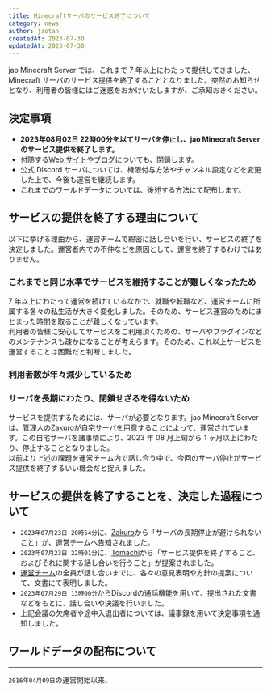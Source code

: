 ```yaml
---
title: Minecraftサーバのサービス終了について
category: news
author: jaotan
createdAt: 2023-07-30
updatedAt: 2023-07-30
---
```


jao Minecraft Server では、これまで 7 年以上にわたって提供してきました、Minecraft サーバのサービス提供を終了することとなりました。突然のお知らせとなり、利用者の皆様にはご迷惑をおかけいたしますが、ご承知おきください。

## 決定事項

- **2023年08月02日 22時00分を以てサーバを停止し、jao Minecraft Server のサービス提供を終了します。**
- 付随する[Web サイト](/)や[ブログ](/blog)についても、閉鎖します。
- 公式 Discord サーバについては、権限付与方法やチャンネル設定などを変更した上で、今後も運営を継続します。
- これまでのワールドデータについては、後述する方法にて配布します。

## サービスの提供を終了する理由について

以下に挙げる理由から、運営チームで綿密に話し合いを行い、サービスの終了を決定しました。運営者内での不仲などを原因として、運営を終了するわけではありません。

### これまでと同じ水準でサービスを維持することが難しくなったため

7 年以上にわたって運営を続けているなかで、就職や転職など、運営チームに所属する各々の私生活が大きく変化しました。そのため、サービス運営のためにまとまった時間を取ることが難しくなっています。  
利用者の皆様に安心してサービスをご利用頂くための、サーバやプラグインなどのメンテナンスも疎かになることが考えらます。そのため、これ以上サービスを運営することは困難だと判断しました。

### 利用者数が年々減少しているため

### サーバを長期にわたり、閉鎖せざるを得ないため

サービスを提供するためには、サーバが必要となります。jao Minecraft Server は、管理人の[Zakuro]()が自宅サーバを用意することによって、運営されています。この自宅サーバを諸事情により、2023 年 08 月上旬から 1 ヶ月以上にわたり、停止することとなりました。  
以前より上述の課題を運営チーム内で話し合う中で、今回のサーバ停止がサービス提供を終了するいい機会だと捉えました。

## サービスの提供を終了することを、決定した過程について

- `2023年07月23日 20時54分`に、[Zakuro]()から「サーバの長期停止が避けられないこと」が、運営チームへ告知されました。
- `2023年07月23日 22時01分`に、[Tomachi]()から「サービス提供を終了すること、およびそれに関する話し合いを行うこと」が提案されました。
- [運営チーム]()の全員が話し合いまでに、各々の意見表明や方針の提案について、文書にて表明しました。
- `2023年07月29日 13時00分`からDiscordの通話機能を用いて、提出された文書などをもとに、話し合いや決議を行いました。
- 上記会議の欠席者や途中入退出者については、議事録を用いて決定事項を通知しました。

## ワールドデータの配布について

---

`2016年04月09日`の運営開始以来、
